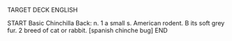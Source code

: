 TARGET DECK
ENGLISH

START
Basic
Chinchilla
Back: n. 1 a small s. American rodent. B its soft grey fur. 2 breed of cat or rabbit. [spanish chinche bug]
END

